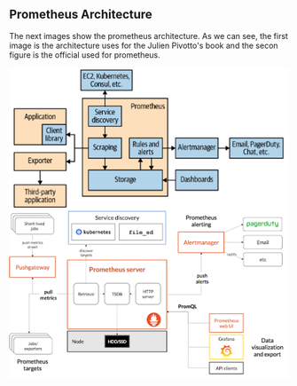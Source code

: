 ## Prometheus Architecture

The next images show the prometheus architecture. As we can see, the first image is the architecture uses for the Julien Pivotto's book and the secon figure is the official used for prometheus. 

![plot](./Prometheus-Fundamentals/figures/Arch_1.png)
![plot](Prometheus-Fundamentals/figures/Arch_2.png)